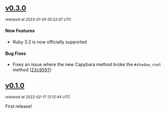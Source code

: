 ## [v0.3.0](https://github.com/yuki24/capybara-shadowdom/tree/v0.3.0)

_<sup>released at 2023-01-05 05:22:07 UTC</sup>_

#### New Features

- Ruby 3.2 is now officially supported

#### Bug Fixes

- Fixes an issue where the new Capybara method broke the `#shadow_root` method ([<tt>23c0597</tt>](https://github.com/yuki24/capybara-shadowdom/commit/23c05974674970dd83ed36b48c1bcf2bb93f83d4))

## [v0.1.0](https://github.com/yuki24/capybara-shadowdom/tree/v0.1.0)

_<sup>released at 2022-02-17 13:12:44 UTC</sup>_

First release!

